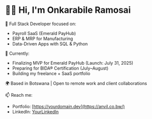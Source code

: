 # 👋🏾 Hi, I'm Onkarabile Ramosai

💼 Full Stack Developer focused on:
- Payroll SaaS (Emerald PayHub)
- ERP & MRP for Manufacturing
- Data-Driven Apps with SQL & Python

🚀 Currently:
- Finalizing MVP for Emerald PayHub (Launch: July 31, 2025)
- Preparing for BIDA® Certification (July–August)
- Building my freelance + SaaS portfolio

🌍 Based in Botswana | Open to remote work and client collaborations

📫 Reach me:
- Portfolio: [https://yourdomain.dev](https://anvil.co.bw/)
- LinkedIn: [YourLinkedIn](https://www.linkedin.com/in/onkarabile-ramosai-b36756253/)
